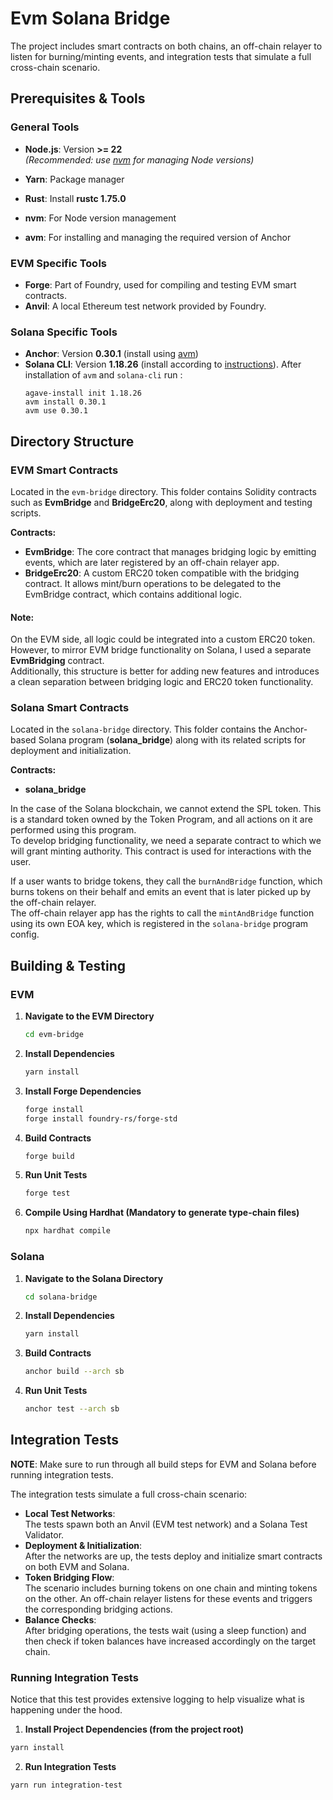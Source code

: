 # Evm Solana Bridge

The project includes smart contracts on both chains, an off-chain relayer to listen for burning/minting events, and integration tests that simulate a full cross-chain scenario.

## Prerequisites & Tools

### General Tools
- **Node.js**: Version **>= 22**  
  *(Recommended: use [nvm](https://github.com/nvm-sh/nvm) for managing Node versions)*
- **Yarn**: Package manager
- **Rust**: Install **rustc 1.75.0**

- **nvm**: For Node version management
- **avm**: For installing and managing the required version of Anchor

### EVM Specific Tools
- **Forge**: Part of Foundry, used for compiling and testing EVM smart contracts.
- **Anvil**: A local Ethereum test network provided by Foundry.

### Solana Specific Tools
- **Anchor**: Version **0.30.1** (install using [avm](https://www.anchor-lang.com/docs/installation#install-anchor-cli))
- **Solana CLI**: Version **1.18.26** (install according to [instructions](https://www.anchor-lang.com/docs/installation#install-the-solana-cli)).
    After installation of `avm` and `solana-cli` run :
    ```
    agave-install init 1.18.26
    avm install 0.30.1
    avm use 0.30.1
    ```


## Directory Structure

### EVM Smart Contracts  
Located in the `evm-bridge` directory. This folder contains Solidity contracts such as **EvmBridge** and **BridgeErc20**, along with deployment and testing scripts.  

**Contracts:**  
- **EvmBridge**: The core contract that manages bridging logic by emitting events, which are later registered by an off-chain relayer app.  
- **BridgeErc20**: A custom ERC20 token compatible with the bridging contract. It allows mint/burn operations to be delegated to the EvmBridge contract, which contains additional logic.  

#### Note:  
On the EVM side, all logic could be integrated into a custom ERC20 token. However, to mirror EVM bridge functionality on Solana, I used a separate **EvmBridging** contract.  
Additionally, this structure is better for adding new features and introduces a clean separation between bridging logic and ERC20 token functionality.  

### Solana Smart Contracts
Located in the `solana-bridge` directory. This folder contains the Anchor-based Solana program (**solana_bridge**) along with its related scripts for deployment and initialization.

**Contracts:** 
- **solana_bridge**

In the case of the Solana blockchain, we cannot extend the SPL token. This is a standard token owned by the Token Program, and all actions on it are performed using this program.  
To develop bridging functionality, we need a separate contract to which we will grant minting authority. This contract is used for interactions with the user.  

If a user wants to bridge tokens, they call the `burnAndBridge` function, which burns tokens on their behalf and emits an event that is later picked up by the off-chain relayer.  
The off-chain relayer app has the rights to call the `mintAndBridge` function using its own EOA key, which is registered in the `solana-bridge` program config.  

## Building & Testing

### EVM

1. **Navigate to the EVM Directory**
   ```sh
   cd evm-bridge
   ```

2. **Install Dependencies**
   ```sh
   yarn install
   ```

3. **Install Forge Dependencies**
   ```sh
   forge install
   forge install foundry-rs/forge-std
   ```

4. **Build Contracts**
   ```sh
   forge build
   ```

5. **Run Unit Tests**
   ```sh
   forge test
   ```

6. **Compile Using Hardhat (Mandatory to generate type-chain files)**
   ```sh
   npx hardhat compile
   ```

### Solana

1. **Navigate to the Solana Directory**
   ```sh
   cd solana-bridge
   ```

2. **Install Dependencies**
   ```sh
   yarn install
   ```

3. **Build Contracts**
   ```sh
   anchor build --arch sb
   ```

4. **Run Unit Tests**
   ```sh
   anchor test --arch sb
   ```

## Integration Tests

**NOTE**:
Make sure to run through all build steps for EVM and Solana before running integration tests.

The integration tests simulate a full cross-chain scenario:
- **Local Test Networks**:  
  The tests spawn both an Anvil (EVM test network) and a Solana Test Validator.
- **Deployment & Initialization**:  
  After the networks are up, the tests deploy and initialize smart contracts on both EVM and Solana.
- **Token Bridging Flow**:  
  The scenario includes burning tokens on one chain and minting tokens on the other. An off-chain relayer listens for these events and triggers the corresponding bridging actions.
- **Balance Checks**:  
  After bridging operations, the tests wait (using a sleep function) and then check if token balances have increased accordingly on the target chain.

### Running Integration Tests

Notice that this test provides extensive logging to help visualize what is happening under the hood.

1. **Install Project Dependencies (from the project root)**
```sh
yarn install
```

2. **Run Integration Tests**
```sh
yarn run integration-test
```

